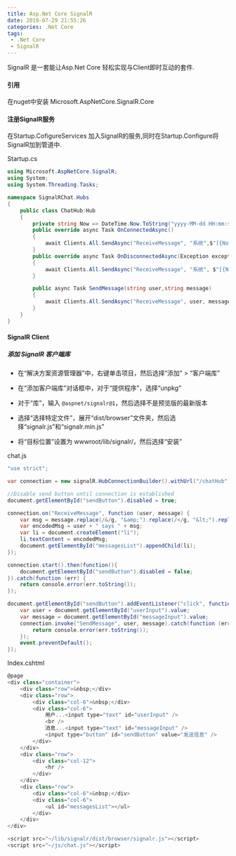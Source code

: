 ```yaml
---
title: Asp.Net Core SignalR
date: 2019-07-29 21:55:26
categories: .Net Core
tags:
 - .Net Core
 - SignalR
---
```

SignalR 是一套能让Asp.Net Core 轻松实现与Client即时互动的套件.
<!--more-->

#### 引用

在nuget中安装 Microsoft.AspNetCore.SignalR.Core

#### 注册SignalR服务

在Startup.CofigureServices 加入SignalR的服务,同时在Startup.Configure将SignalR加到管道中.

Startup.cs

```cs
using Microsoft.AspNetCore.SignalR;
using System;
using System.Threading.Tasks;

namespace SignalRChat.Hubs
{
    public class ChatHub:Hub
    {
        private string Now => DateTime.Now.ToString("yyyy-MM-dd HH:mm:ss");
        public override async Task OnConnectedAsync()
        {
            await Clients.All.SendAsync("ReceiveMessage", "系统",$"[{Now}]{Context.ConnectionId} 加入");
        }
        public override async Task OnDisconnectedAsync(Exception exception)
        {
            await Clients.All.SendAsync("ReceiveMessage", "系统", $"[{Now}]{Context.ConnectionId} 离开");
        }

        public async Task SendMessage(string user,string message)
        {
            await Clients.All.SendAsync("ReceiveMessage", user, message);
        }
    }
}
```

#### SignalR Client

##### 添加 SignalR 客户端库

* 在“解决方案资源管理器”中，右键单击项目，然后选择“添加” > “客户端库”

* 在“添加客户端库”对话框中，对于“提供程序”，选择“unpkg”

* 对于“库”，输入 `@aspnet/signalr@1`，然后选择不是预览版的最新版本

* 选择“选择特定文件”，展开“dist/browser”文件夹，然后选择“signalr.js”和“signalr.min.js”

* 将“目标位置”设置为 wwwroot/lib/signalr/，然后选择“安装”

chat.js

```cs
"use strict";

var connection = new signalR.HubConnectionBuilder().withUrl("/chatHub").build();

//Disable send button until connection is established
document.getElementById("sendButton").disabled = true;

connection.on("ReceiveMessage", function (user, message) {
    var msg = message.replace(/&/g, "&amp;").replace(/</g, "&lt;").replace(/>/g, "&gt;");
    var encodedMsg = user + " says " + msg;
    var li = document.createElement("li");
    li.textContent = encodedMsg;
    document.getElementById("messagesList").appendChild(li);
});

connection.start().then(function(){
    document.getElementById("sendButton").disabled = false;
}).catch(function (err) {
    return console.error(err.toString());
});

document.getElementById("sendButton").addEventListener("click", function (event) {
    var user = document.getElementById("userInput").value;
    var message = document.getElementById("messageInput").value;
    connection.invoke("SendMessage", user, message).catch(function (err) {
        return console.error(err.toString());
    });
    event.preventDefault();
});
```

Index.cshtml

```cs
@page
<div class="container">
    <div class="row">&nbsp;</div>
    <div class="row">
        <div class="col-6">&nbsp;</div>
        <div class="col-6">
            用户...<input type="text" id="userInput" />
            <br />
            消息...<input type="text" id="messageInput" />
            <input type="button" id="sendButton" value="发送信息" />
        </div>
    </div>
    <div class="row">
        <div class="col-12">
            <hr />
        </div>
    </div>
    <div class="row">
        <div class="col-6">&nbsp;</div>
        <div class="col-6">
            <ul id="messagesList"></ul>
        </div>
    </div>
</div>

<script src="~/lib/signalr/dist/browser/signalr.js"></script>
<script src="~/js/chat.js"></script>
```
